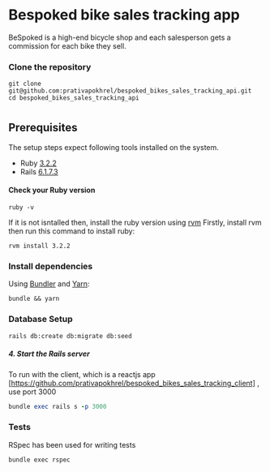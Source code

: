 # Bespoked bike sales tracking app 
BeSpoked is a high-end bicycle shop and each salesperson gets a commission for each bike they sell.


### Clone the repository

```shell
git clone git@github.com:prativapokhrel/bespoked_bikes_sales_tracking_api.git
cd bespoked_bikes_sales_tracking_api
```

#

## Prerequisites

The setup steps expect following tools installed on the system.

- Ruby [3.2.2](https://github.com/organization/project-name/blob/master/.ruby-version#L1)
- Rails [6.1.7.3](https://github.com/organization/project-name/blob/master/Gemfile#L12)

#### Check your Ruby version

```shell
ruby -v
```

If it is not isntalled then, install the ruby version using [rvm](https://github.com/rvm/rvm)
Firstly, install rvm then run this command to install ruby:

```shell
rvm install 3.2.2
```

### Install dependencies

Using [Bundler](https://github.com/bundler/bundler) and [Yarn](https://github.com/yarnpkg/yarn):

```shell
bundle && yarn
```

### Database Setup 
```shell
rails db:create db:migrate db:seed
```

##### 4. Start the Rails server
To run with the client, which is a reactjs app [https://github.com/prativapokhrel/bespoked_bikes_sales_tracking_client] , use port 3000 

```ruby
bundle exec rails s -p 3000
```

### Tests
RSpec has been used for writing tests 
```
bundle exec rspec 
```

